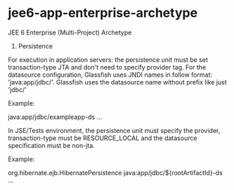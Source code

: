 jee6-app-enterprise-archetype
=============================

JEE 6 Enterprise (Multi-Project) Archetype

1. Persistence

For execution in application servers: the persistence unit must be set transaction-type JTA and don't need to specify provider tag. For the datasource configuration, Glassfish uses JNDI names in follow format: 'java:app/jdbc/<datasource>'. Glassfish uses the datasource name without prefix like just 'jdbc/<datasource>'

Example:

<persistence-unit name="default" transaction-type="JTA">
	<!-- for Glassfish -->	
	<jta-data-source>java:app/jdbc/exampleapp-ds</jta-data-source>
	<!-- for JBoss, uncoment this and coment glassfish configuration -->
	<!-- <jta-data-source>jdbc/exampleapp-ds</jta-data-source> -->
	...
</persistence-unit>

In JSE/Tests environment, the persistence unit must specify the provider, transaction-type must be RESOURCE_LOCAL and the datasource specification must be non-jta.

Example:

<persistence-unit name="test" transaction-type="RESOURCE_LOCAL">
	<provider>org.hibernate.ejb.HibernatePersistence</provider>
	<!-- for Glassfish -->
	<non-jta-data-source>java:app/jdbc/${rootArtifactId}-ds</non-jta-data-source>
	<!-- for JBoss, uncoment this and coment glassfish configuration -->
	<!-- <non-jta-data-source>java:app/jdbc/${rootArtifactId}-ds</non-jta-data-source> -->
	...
</persistence-unit>


